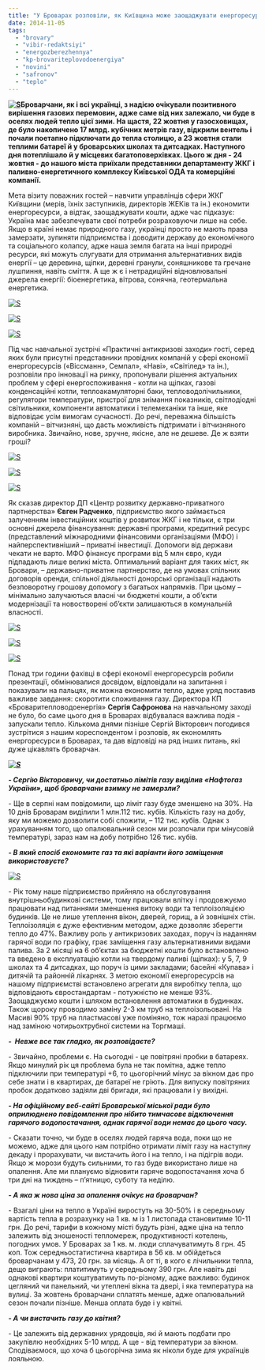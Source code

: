 ```yaml
---
title: "У Броварах розповіли, як Київщина може заощаджувати енергоресурси"
date: 2014-11-05
tags: 
  - "brovary"
  - "vibir-redaktsiyi"
  - "energozberezhennya"
  - "kp-brovariteplovodoenergiya"
  - "novini"
  - "safronov"
  - "teplo"
---
```


**[![S](https://mpz.brovary.org/wp-content/uploads/2014/11/Energozberezhennya-SAM_1146.jpg)](https://mpz.brovary.org/wp-content/uploads/2014/11/Energozberezhennya-SAM_1146.jpg)Броварчани, як і всі українці, з надією очікували позитивного вирішення газових перемовин, адже саме від них залежало, чи буде в оселях людей тепло цієї зими. На щастя, 22 жовтня у газосховищах, де було накопичено 17 млрд. кубічних метрів газу, відкрили вентель і почали поетапно підключати до тепла столицю, а 23 жовтня стали теплими батареї й у броварських школах та дитсадках. Наступного дня потеплішало й у місцевих багатоповерхівках. Цього ж дня - 24 жовтня - до нашого міста приїхали представники департаменту ЖКГ і паливно-енергетичного комплексу Київської ОДА та комерційні компанії.**

Мета візиту поважних гостей – навчити управлінців сфери ЖКГ Київщини (мерів, їхніх заступників, директорів ЖЕКів та ін.) економити енергоресурси, а відтак, заощаджувати кошти, адже час підказує: Україна має забезпечувати свої потреби розраховуючи лише на себе. Якщо в країні немає природного газу, українці просто не мають права замерзати, зупиняти підприємства і доводити державу до економічного та соціального колапсу, адже наша земля багата на інші природні ресурси, які можуть слугувати для отримання альтернативних видів енергії – це деревина, щіпки, деревні гранули, соняшникове та гречане лушпиння, навіть сміття. А ще ж є і нетрадиційні відновлювальні джерела енергії: біоенергетика, вітрова, сонячна, геотермальна енергетика.

[![S](https://mpz.brovary.org/wp-content/uploads/2014/11/Energozberezhennya-SAM_1145.jpg)](https://mpz.brovary.org/wp-content/uploads/2014/11/Energozberezhennya-SAM_1145.jpg)

[![S](https://mpz.brovary.org/wp-content/uploads/2014/11/Energozberezhennya-SAM_1151.jpg)](https://mpz.brovary.org/wp-content/uploads/2014/11/Energozberezhennya-SAM_1151.jpg)

[![S](https://mpz.brovary.org/wp-content/uploads/2014/11/Energozberezhennya-SAM_1158.jpg)](https://mpz.brovary.org/wp-content/uploads/2014/11/Energozberezhennya-SAM_1158.jpg)

Під час навчальної зустрічі «Практичні антикризові заходи» гості, серед яких були присутні представники провідних компаній у сфері економії енергоресурсів («Віссманн», Семпал», «Наві», «Світілед» та ін.), розповіли про інновації на ринку, пропонували рішення актуальних проблем у сфері енергоспоживання - котли на щіпках, газові конденсаційні котли, теплоакамуляторні баки, тепловодолічильники, регулятори температури, пристрої для знімання показників, світлодіодні світильники, компоненти автоматики і телемеханіки та інше, яке відповідає усім вимогам сучасності. До речі, переважна більшість компаній – вітчизняні, що дасть можливість підтримати і вітчизняного виробника. Звичайно, нове, зручне, якісне, але не дешеве. Де ж взяти гроші?

[![S](https://mpz.brovary.org/wp-content/uploads/2014/11/Energozberezhennya-SAM_1146.jpg)](https://mpz.brovary.org/wp-content/uploads/2014/11/Energozberezhennya-SAM_1146.jpg)

[![S](https://mpz.brovary.org/wp-content/uploads/2014/11/Energozberezhennya-SAM_1160.jpg)](https://mpz.brovary.org/wp-content/uploads/2014/11/Energozberezhennya-SAM_1160.jpg)

[![S](https://mpz.brovary.org/wp-content/uploads/2014/11/Energozberezhennya-SAM_1157.jpg)](https://mpz.brovary.org/wp-content/uploads/2014/11/Energozberezhennya-SAM_1157.jpg)

Як сказав директор ДП «Центр розвитку державно-приватного партнерства» **Євген Радченко**, підприємство якого займається залученням інвестиційних коштів у розвиток ЖКГ і не тільки, є три основні джерела фінансування: державні програми, кредитний ресурс (представлений міжнародними фінансовими організаціями (МФО) і найперспективніший – приватні інвестиції. Допомоги від держави чекати не варто. МФО фінансує програми від 5 млн євро, куди підпадають лише великі міста. Оптимальний варіант для таких міст, як Бровари, – державно-приватне партнерство, де на умовах спільних договорів оренди, спільної діяльності донорські організації надають безповоротну грошову допомогу з багатьох напрямків. При цьому – мінімально залучаються власні чи бюджетні кошти, а об’єкти модернізації та новостворені об’єкти залишаються в комунальній власності.

[![S](https://mpz.brovary.org/wp-content/uploads/2014/11/Energozberezhennya-SAM_1170.jpg)](https://mpz.brovary.org/wp-content/uploads/2014/11/Energozberezhennya-SAM_1170.jpg)

[![S](https://mpz.brovary.org/wp-content/uploads/2014/11/Energozberezhennya-SAM_1161.jpg)](https://mpz.brovary.org/wp-content/uploads/2014/11/Energozberezhennya-SAM_1161.jpg)

[![S](https://mpz.brovary.org/wp-content/uploads/2014/11/Energozberezhennya-SAM_1163.jpg)](https://mpz.brovary.org/wp-content/uploads/2014/11/Energozberezhennya-SAM_1163.jpg)

Понад три години фахівці в сфері економії енергоресурсів робили презентації, обмінювалися досвідом, відповідали на запитання і показували на пальцях, як можна економити тепло, адже уряд поставив важливе завдання: скоротити споживання газу. Директора КП «Броваритепловодоенергія» **Сергія Сафронова** на навчальному заході не було, бо саме цього дня в Броварах відбувалася важлива подія - запускали тепло. Кількома днями пізніше Сергій Вікторович погодився зустрітися з нашим кореспондентом і розповів, як економлять енергоресурси в Броварах, та дав відповіді на ряд інших питань, які дуже цікавлять броварчан.

**_[![S](https://mpz.brovary.org/wp-content/uploads/2014/11/Energozberezhennya-SAM_1174.jpg)](https://mpz.brovary.org/wp-content/uploads/2014/11/Energozberezhennya-SAM_1174.jpg)_**

**_\- Сергію Вікторовичу, чи достатньо лімітів газу виділив «Нафтогаз України», щоб броварчани взимку не замерзли?_**

\- Ще в серпні нам повідомили, що ліміт газу буде зменшено на 30%. На 10 днів Броварам виділили 1 млн.112 тис. кубів. Кількість газу на добу, яку ми можемо дозволити собі спожити, – 112 тис. кубів. Однак з урахуванням того, що опалювальний сезон ми розпочали при мінусовій температурі, зараз нам на добу потрібно 126 тис. кубів.

**_\- В який спосіб економите газ та які варіанти його заміщення використовуєте?_**

[![S](https://mpz.brovary.org/wp-content/uploads/2014/11/Energozberezhennya-SAM_1178.jpg)](https://mpz.brovary.org/wp-content/uploads/2014/11/Energozberezhennya-SAM_1178.jpg)

\- Рік тому наше підприємство прийняло на обслуговування внутрішньобудинкові системи, тому працювали влітку і продовжуємо працювати над питаннями зменшення витоку води та теплоізоляцією будинків. Це не лише утеплення вікон, дверей, горищ, а й зовнішніх стін. Теплоізоляція є дуже ефективним методом, адже дозволяє зберегти тепло до 47%. Важливу роль у антикризових заходах, поруч із наданням гарячої води по графіку, грає заміщення газу альтернативними видами палива. За 2 місяці на 6 об’єктах за бюджетні кошти було встановлено та введено в експлуатацію котли на твердому паливі (щіпках): у 5, 7, 9 школах та 4 дитсадках, що поруч із цими закладами; басейні «Купава» і дитячій та районній лікарнях. З метою економії енергоресурсів на нашому підприємстві встановлено агрегати для виробітку тепла, що відповідають євростандартам - потужністю не менше 93%. Заощаджуємо кошти і шляхом встановлення автоматики в будинках. Також щороку проводимо заміну 2-3 км труб на теплоізольовані. На Масиві 90% труб на пластмасові уже поміняно, тож наразі працюємо над заміною чотирьохтрубної системи на Торгмаші.

**_\-  Невже все так гладко, як розповідаєте?_**

\- Звичайно, проблеми є. На сьогодні - це повітряні пробки в батареях. Якщо минулий рік ця проблема була не так помітна, адже тепло підключили при температурі +6, то цьогорічний мінус за вікном дає про себе знати і в квартирах, де батареї не гріють. Для випуску повітряних пробок додатково задіяли дві бригади, які працювали і у вихідні.

_**\- На офіційному веб-сайті Броварської міської ради було оприлюднено повідомлення про нібито тимчасове відключення гарячого водопостачання, однак гарячої води немає до цього часу.**_

\- Сказати точно, чи буде в оселях людей гаряча вода, поки що не можемо, адже для цього нам потрібно отримати ліміт газу на наступну декаду і прорахувати, чи вистачить його і на тепло, і на підігрів води. Якщо ж морози будуть сильними, то газ буде використано лише на опалення. Але ми плануємо відновити гаряче водопостачання хоча б три дні на тиждень – п’ятницю, суботу та неділю.

**_\- А яка ж нова ціна за опалення очікує на броварчан?_**

\- Взагалі ціни на тепло в Україні виростуть на 30-50% і в середньому вартість тепла в розрахунку на 1 кв. м із 1 листопада становитиме 10-11 грн. До речі, тарифи в кожному місті будуть різні, адже ціна на тепло залежить від зношеності тепломереж, продуктивності котелень, погодних умов. У Броварах за 1 кв. м. люди сплачуватимуть 8 грн. 45 коп. Тож середньостатистична квартира в 56 кв. м обійдеться броварчанам у 473, 20 грн. за місяць. А от ті, в кого є лічильники тепла, дещо виграють: платитимуть у середньому 390 грн. Але навіть дві однакові квартири коштуватимуть по-різному, адже важливо: будинок цегляний чи панельний, чи утеплені вікна та двері, і яка температура на вулиці. За жовтень броварчани сплатять менше, адже опалювальний сезон почали пізніше. Менша оплата буде і у квітні.

**_\- А чи вистачить газу до квітня?_**

\- Це залежить від державних урядовців, які й мають подбати про закупівлю необхідних 5-10 млрд. А ще - від температури за вікном. Сподіваємося, що хоча б цьогорічна зима як ніколи буде для українців лояльною.
